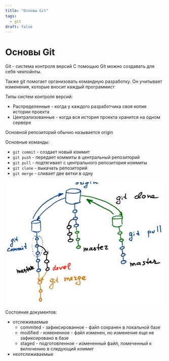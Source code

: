 ```yaml
---
title: "Основы Git"
tags:
  - git
draft: false
---
```


# Основы Git

Git - система контроля версий
С помощью Git можно создавать для себя чекпойнты.

Также git помогает организовать командную разработку. Он учитывает изменения, которые вносит каждый программист

Типы систем контроля версий:

- Распределенные - когда у каждого разработчика своя копия истории проекта
- Централизованные - когда вся история проекта хранится на одном сервере

Основной репозиторий обычно называется origin

Основные команды:

- `git commit` - создает новый коммит
- `git push` - передает коммиты в центральный репозиторий
- `git pull` - подтягивает с центрального репозитория коммиты
- `git clone` - выкачать репозиторий
- `git merge` - сливает две ветки в одну

![](../../images/git_branches.png)

Состояния документов:

- отслеживаемые
    - commited - зафиксированное - файл сохранен в локальной базе
    - modified - измененное - файл изменен, но изменение еще не зафиксировано в базе
    - staged - подготовленное - измененный файл, помеченный к включению в следующий коммит
- неотслеживаемые